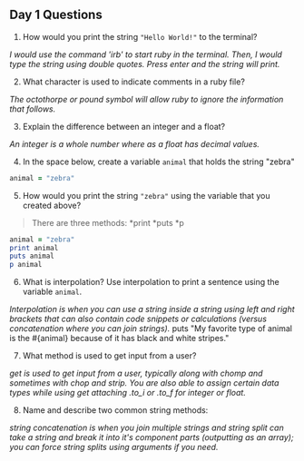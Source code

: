 ## Day 1 Questions

1. How would you print the string `"Hello World!"` to the terminal?

_I would use the command 'irb' to start ruby in the terminal. Then, I would type the string using double quotes. Press enter and the string will print._

2. What character is used to indicate comments in a ruby file?

_The octothorpe or pound symbol will allow ruby to ignore the information that follows._

3. Explain the difference between an integer and a float?

_An integer is a whole number where as a float has decimal values._

4. In the space below, create a variable `animal` that holds the string "zebra"


```ruby
animal = "zebra"
```

5. How would you print the string `"zebra"` using the variable that you created above?

>There are three methods:
>*print
>*puts
>*p


```ruby
animal = "zebra"
print animal
puts animal
p animal
```

6. What is interpolation? Use interpolation to print a sentence using the variable `animal`.

_Interpolation is when you can use a string inside a string using left and right brackets that can also contain code snippets or calculations (versus concatenation where you can join strings)._
puts "My favorite type of animal is the #{animal} because of it has black and white stripes."

7. What method is used to get input from a user?

_get is used to get input from a user, typically along with chomp and sometimes with chop and strip. You are also able to assign certain data types while using get attaching .to_i or .to_f for integer or float._

8. Name and describe two common string methods:

_string concatenation is when you join multiple strings and string split can take a string and break it into it's component parts (outputting as an array); you can force string splits using arguments if you need._
